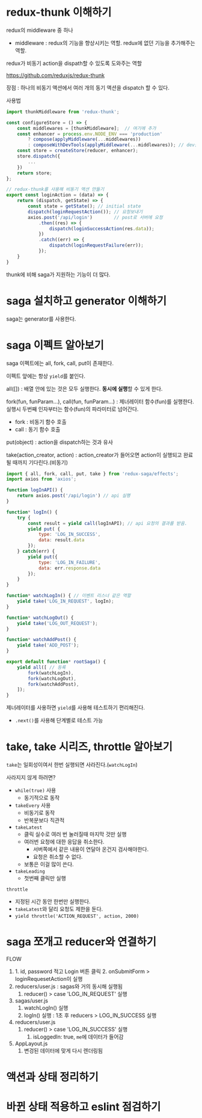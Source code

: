 # redux-thunk 이해하기
redux의 middleware 중 하나
* middleware : redux의 기능을 향상시키는 역할. redux에 없던 기능을 추가해주는 역할.

redux가 비동기 action을 dispath할 수 있도록 도와주는 역할

https://github.com/reduxjs/redux-thunk

장점 : 하나의 비동기 액션에서 여러 개의 동기 액션을 dispatch 할 수 있다.

사용법
```javascript
import thunkMiddleware from 'redux-thunk';

const configureStore = () => {
    const middlewares = [thunkMiddleware];  // 여기에 추가
    const enhancer = process.env.NODE_ENV === 'production'
        ? compose(applyMiddleware(...middlewares))
        : composeWithDevTools(applyMiddleware(...middlewares)); // dev툴 연결
    const store = createStore(reducer, enhancer);
    store.dispatch({
        ...
    })
    return store;
};

// redux-thunk를 사용해 비동기 액션 만들기
export const loginAction = (data) => {
    return (dispatch, getState) => {
        const state = getState(); // initial state
        dispatch(loginRequestAction()); // 요청보내기
        axios.post('/api/login')        // post로 서버에 요청
            .then((res) => {
                dispatch(loginSuccessAction(res.data));
            })
            .catch((err) => {
                dispatch(loginRequestFailure(err));
            });
    }
}
```

thunk에 비해 saga가 지원하는 기능이 더 많다.

# saga 설치하고 generator 이해하기
saga는 generator를 사용한다.

# saga 이펙트 알아보기
saga 이펙트에는 all, fork, call, put이 존재한다.

이펙트 앞에는 항상 `yield`를 붙인다.

all([]) : 배열 안에 있는 것은 모두 실행한다. **동시에 실행**할 수 있게 한다.

fork(fun, funParam...), call(fun, funParam...) : 제너레이터 함수(fun)를 실행한다. 실행시 두번째 인자부터는 함수(fun)의 파라미터로 넘어간다.
* fork : 비동기 함수 호출
* call : 동기 함수 호출

put(object) : action을 dispatch하는 것과 유사

take(action_creator, action) : action_creator가 들어오면 action이 실행되고 완료될 때까지 기다린다.(비동기)

```javascript
import { all, fork, call, put, take } from 'redux-saga/effects';
import axios from 'axios';

function logInAPI() {
    return axios.post('/api/login') // api 실행
}

function* logIn() {
    try {
        const result = yield call(logInAPI); // api 요청의 결과를 받음.
        yield put( {
            type: 'LOG_IN_SUCCESS',
            data: result.data
        });
    } catch(err) {
        yield put({
            type: 'LOG_IN_FAILURE',
            data: err.response.data
        });
    } 
}

function* watchLogIn() { // 이벤트 리스너 같은 역할
    yield take('LOG_IN_REQUEST', logIn);
}

function* watchLogOut() {
    yield take('LOG_OUT_REQUEST');
}

function* watchAddPost() {
    yield take('ADD_POST');
}

export default function* rootSaga() {
    yield all([ // 등록
        fork(watchLogIn),
        fork(watchLogOut),
        fork(watchAddPost),
    ]);
}
```

제너레이터를 사용하면 `yield`를 사용해 테스트하기 편리해진다.
* `.next()`를 사용해 단계별로 테스트 가능

# take, take 시리즈, throttle 알아보기
`take`는 일회성이여서 한번 실행되면 사라진다.(`watchLogIn`)

사라지지 않게 하려면?
* `while(true)` 사용
  * 동기적으로 동작
* `takeEvery` 사용
  * 비동기로 동작
  * 반복문보다 직관적
* `takeLatest`
  * 클릭 실수로 여러 번 눌러질때 마지막 것만 실행
  * 여러번 요청에 대한 응답을 취소한다.
    * 서버쪽에서 같은 내용이 연달아 온건지 검사해야한다.
    * 요청은 취소할 수 없다.
  * 보통은 이걸 많이 쓴다.
* `takeLeading`
  * 첫번째 클릭만 실행

`throttle`
* 지정된 시간 동안 한번만 실행한다.
* `takeLatest`와 달리 요청도 제한을 둔다.
* `yield throttle('ACTION_REQUEST', action, 2000)`

# saga 쪼개고 reducer와 연결하기
FLOW
1. <LoginForm>
   1. id, password 적고 Login 버튼 클릭
   2. onSubmitForm > loginRequesetAction이 실행
2. reducers/user.js : sagas와 거의 동시해 실행됨
   1. reducer() > case 'LOG_IN_REQUEST' 실행
3. sagas/user.js
   1. watchLogIn() 실행
   2. logIn() 실행 : 1초 후 reducers > LOG_IN_SUCCESS 실행
4. reducers/user.js
   1. reducer() > case 'LOG_IN_SUCCESS' 실행
      1. isLoggedIn: true, `me`에 데이터가 들어감
5. AppLayout.js
   1. 변겅된 데이터에 맞게 다시 렌더링됨

# 액션과 상태 정리하기


# 바뀐 상태 적용하고 eslint 점검하기